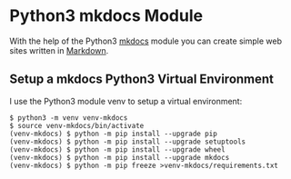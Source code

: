 # Python3 mkdocs Module
With the help of the Python3 [mkdocs](https://www.mkdocs.org/) module you can create 
simple web sites written in 
[Markdown](https://daringfireball.net/projects/markdown/syntax).

## Setup a mkdocs Python3 Virtual Environment
I use the Python3 module venv to setup a virtual environment:

    $ python3 -m venv venv-mkdocs
    $ source venv-mkdocs/bin/activate
    (venv-mkdocs) $ python -m pip install --upgrade pip
    (venv-mkdocs) $ python -m pip install --upgrade setuptools
    (venv-mkdocs) $ python -m pip install --upgrade wheel
    (venv-mkdocs) $ python -m pip install --upgrade mkdocs
    (venv-mkdocs) $ python -m pip freeze >venv-mkdocs/requirements.txt

